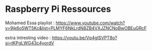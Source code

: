 # Raspberry Pi Ressources 
Mohamed Essa playlist : 
https://www.youtube.com/watch?v=9jk6o5WT5Kc&list=PLMYF6NkLrdN8ZB4VXJZNCNoBwOBEuGRcF

extra intresting video : https://youtu.be/Vp4glSVPT8o?si=tKPgLWG43c4yordV
